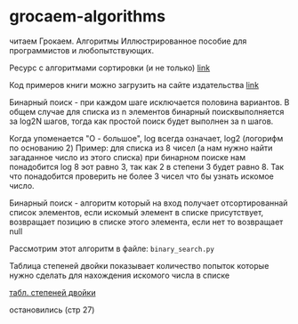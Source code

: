 # grocaem-algorithms
читаем Грокаем. Алгоритмы Иллюстрированное пособие для программистов и любопытствующих.

Ресурс с алгоритмами сортировки (и не только) [link](https://www.khanacademy.org/)

Код примеров книги можно загрузить на сайте издательства
[link](https://github.com/egonSchiele/grokking_algorithms)

Бинарный поиск - при каждом шаге исключается половина вариантов.
В общем случае для списка из n элементов бинарный поисквыполняется за log2N шагов, тогда
как простой поиск будет выполнен за n шагов.

Когда упоменается "О - большое", log всегда означает, log2 (логорифм по основанию 2)
Пример: для списка из 8 чисел (а нам нужно найти загаданное число из этого списка) при бинарном поиске нам понадобится log 8 эот равно 3,
так как 2 в степени 3 будет равно 8. Так что понадобится проверить не более 3 чисел 
что бы узнать искомое число.

Бинарный поиск - алгоритм который на вход получает отсортированнай список элементов, если искомый элемент в списке присутствует, возвращает позицию в списке этого элемента, если нет то возвращает null

Рассмотрим этот алгоритм в файле:
`binary_search.py`

Таблица степеней двойки показывает количество попыток которые нужно сделать для нахождения искомого числа в списке

[табл. степеней двойки](img/степени-2-и.jpg)




остановились (стр 27)


